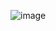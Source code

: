 ![image](https://github.com/timothyericsson/Social-Detox/assets/132996353/b3298c28-43e6-4f21-8e0a-e3eb7bde5c92)
